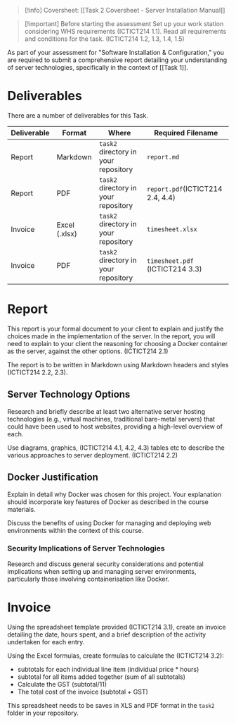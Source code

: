 > [!info] Coversheet: [[Task 2 Coversheet - Server Installation Manual]]

> [!important] Before starting the assessment
> Set up your work station considering WHS requirements (ICTICT214 1.1).
> Read all requirements and conditions for the task. (ICTICT214 1.2, 1.3, 1.4, 1.5)

As part of your assessment for "Software Installation & Configuration," you are required to submit a comprehensive report detailing your understanding of server technologies, specifically in the context of [[Task 1]]. 

# Deliverables

There are a number of deliverables for this Task. 

| Deliverable | Format        | Where                                | Required Filename                |
| ----------- | ------------- | ------------------------------------ | -------------------------------- |
| Report      | Markdown      | `task2` directory in your repository | `report.md`                      |
| Report      | PDF           | `task2` directory in your repository | `report.pdf`(ICTICT214 2.4, 4.4) |
| Invoice     | Excel (.xlsx) | `task2` directory in your repository | `timesheet.xlsx`                 |
| Invoice     | PDF           | `task2` directory in your repository | `timesheet.pdf` (ICTICT214 3.3)  |

# Report

This report is your formal document to your client to explain and justify the choices made in the implementation of the server. In the report, you will need to explain to your client the reasoning for choosing a Docker container as the server, against the other options. (ICTICT214 2.1)

The report is to be written in Markdown using Markdown headers and styles (ICTICT214 2.2, 2.3).

## Server Technology Options

Research and briefly describe at least two alternative server hosting technologies (e.g., virtual machines, traditional bare-metal servers) that could have been used to host websites, providing a high-level overview of each.

Use diagrams, graphics, (ICTICT214 4.1, 4.2, 4.3) tables etc to describe the various approaches to server deployment. (ICTICT214 2.2)

## Docker Justification

Explain in detail why Docker was chosen for this project. Your explanation should incorporate key features of Docker as described in the course materials. 

Discuss the benefits of using Docker for managing and deploying web environments within the context of this course.

### Security Implications of Server Technologies

Research and discuss general security considerations and potential implications when setting up and managing server environments, particularly those involving containerisation like Docker.
# Invoice

Using the spreadsheet template provided (ICTICT214 3.1), create an invoice detailing the date, hours spent, and a brief description of the activity undertaken for each entry.

Using the Excel formulas, create formulas to calculate the (ICTICT214 3.2):
- subtotals for each individual line item (individual price * hours)
- subtotal for all items added together (sum of all subtotals)
- Calculate the GST (subtotal/11)
- The total cost of the invoice (subtotal + GST)

This spreadsheet needs to be saves in XLS and PDF format in the `task2` folder in your repository.